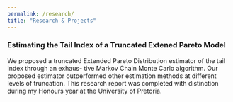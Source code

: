 ```yaml
---
permalink: /research/
title: "Research & Projects"
---
```


### Estimating the Tail Index of a Truncated Extened Pareto Model ###

We proposed a truncated Extended Pareto Distribution estimator of the tail index through an exhaus-
tive Markov Chain Monte Carlo algorithm. Our proposed estimator outperformed other estimation
methods at different levels of truncation. This research report was completed with distinction during
my Honours year at the University of Pretoria.
